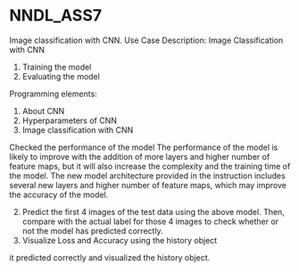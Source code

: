 # NNDL_ASS7


Image classification with CNN.
Use Case Description:
Image Classification with CNN
1. Training the model
2. Evaluating the model

Programming elements:
1. About CNN
2. Hyperparameters of CNN
3. Image classification with CNN

Checked the performance of the model
The performance of the model is likely to improve with the addition of more layers and higher number of feature maps, but it will also increase the complexity and the training time of the model. The new model architecture provided in the instruction includes several new layers and higher number of feature maps, which may improve the accuracy of the model.

2. Predict the first 4 images of the test data using the above model. Then, compare with the actual label for those 4 
images to check whether or not the model has predicted correctly.
3. Visualize Loss and Accuracy using the history object

it predicted correctly 
and visualized the history object.
